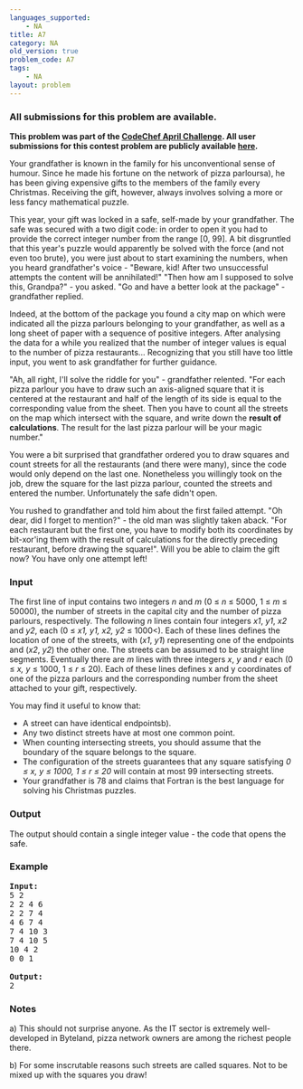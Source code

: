 ```yaml
---
languages_supported:
    - NA
title: A7
category: NA
old_version: true
problem_code: A7
tags:
    - NA
layout: problem
---
```

###  All submissions for this problem are available. 

**This problem was part of the [CodeChef April Challenge](/APRIL09/). All user submissions for this contest problem are publicly available [here](/APRIL09/status/A7/).**

Your grandfather is known in the family for his unconventional sense of humour. Since he made his fortune on the network of pizza parloursa), he has been giving expensive gifts to the members of the family every Christmas. Receiving the gift, however, always involves solving a more or less fancy mathematical puzzle.

This year, your gift was locked in a safe, self-made by your grandfather. The safe was secured with a two digit code: in order to open it you had to provide the correct integer number from the range \[0, 99\]. A bit disgruntled that this year's puzzle would apparently be solved with the force (and not even too brute), you were just about to start examining the numbers, when you heard grandfather's voice - "Beware, kid! After two unsuccessful attempts the content will be annihilated!" "Then how am I supposed to solve this, Grandpa?" - you asked. "Go and have a better look at the package" - grandfather replied.

Indeed, at the bottom of the package you found a city map on which were indicated all the pizza parlours belonging to your grandfather, as well as a long sheet of paper with a sequence of positive integers. After analysing the data for a while you realized that the number of integer values is equal to the number of pizza restaurants... Recognizing that you still have too little input, you went to ask grandfather for further guidance.

"Ah, all right, I'll solve the riddle for you" - grandfather relented. "For each pizza parlour you have to draw such an axis-aligned square that it is centered at the restaurant and half of the length of its side is equal to the corresponding value from the sheet. Then you have to count all the streets on the map which intersect with the square, and write down the **result of calculations**. The result for the last pizza parlour will be your magic number."

You were a bit surprised that grandfather ordered you to draw squares and count streets for all the restaurants (and there were many), since the code would only depend on the last one. Nonetheless you willingly took on the job, drew the square for the last pizza parlour, counted the streets and entered the number. Unfortunately the safe didn't open.

You rushed to grandfather and told him about the first failed attempt. "Oh dear, did I forget to mention?" - the old man was slightly taken aback. "For each restaurant but the first one, you have to modify both its coordinates by bit-xor'ing them with the result of calculations for the directly preceding restaurant, before drawing the square!". Will you be able to claim the gift now? You have only one attempt left!

### Input

The first line of input contains two integers *n* and *m* (0 ≤ *n* ≤ 5000, 1 ≤ *m* ≤ 50000), the number of streets in the capital city and the number of pizza parlours, respectively. The following *n* lines contain four integers *x1*, *y1*, *x2* and *y2*, each (0 ≤ *x1, y1, x2, y2* ≤ 1000<). Each of these lines defines the location of one of the streets, with (*x1*, *y1*) representing one of the endpoints and (*x2*, *y2*) the other one. The streets can be assumed to be straight line segments. Eventually there are *m* lines with three integers *x*, *y* and *r* each (0 ≤ *x, y* ≤ 1000, 1 ≤ *r* ≤ 20). Each of these lines defines x and y coordinates of one of the pizza parlours and the corresponding number from the sheet attached to your gift, respectively.

You may find it useful to know that:

- A street can have identical endpointsb).
- Any two distinct streets have at most one common point.
- When counting intersecting streets, you should assume that the boundary of the square belongs to the square.
- The configuration of the streets guarantees that any square satisfying *0 ≤ x, y ≤ 1000, 1 ≤ r ≤ 20* will contain at most 99 intersecting streets.
- Your grandfather is 78 and claims that Fortran is the best language for solving his Christmas puzzles.

### Output

The output should contain a single integer value - the code that opens the safe.

### Example

<pre><b>Input:</b>
5 2
2 2 4 6
2 2 7 4
4 6 7 4
7 4 10 3
7 4 10 5
10 4 2
0 0 1

<b>Output:</b>
2
</pre>
### Notes

a) This should not surprise anyone. As the IT sector is extremely well-developed in Byteland, pizza network owners are among the richest people there.

b) For some inscrutable reasons such streets are called squares. Not to be mixed up with the squares you draw!
